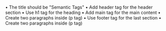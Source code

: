 •	The title should be "Semantic Tags"
•	Add header tag for the header section 
•	Use h1 tag for the heading
•	Add main tag for the main content
•	Create two paragraphs inside (p tag)
•	Use footer tag for the last section
•	Create two paragraphs inside (p tag)
